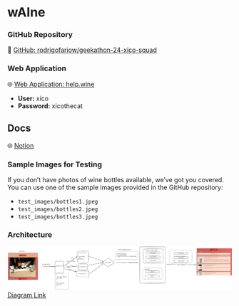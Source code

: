 # wAIne
### GitHub Repository

🔗 [GitHub: rodrigofariow/geekathon-24-xico-squad](https://github.com/rodrigofariow/geekathon-24-xico-squad)

### Web Application

🌐 [Web Application: help.wine](https://help.wine)

- **User:** xico
- **Password:** xicothecat

## Docs

🌐 [Notion](https://www.notion.so/149b3ea64b89809e9dd5e9387c391da4)


### Sample Images for Testing

If you don’t have photos of wine bottles available, we’ve got you covered. You can use one of the sample images provided in the GitHub repository:

- `test_images/bottles1.jpeg`
- `test_images/bottles2.jpeg`
- `test_images/bottles3.jpeg`

### Architecture

![Architecture](./architecture.png)
[Diagram Link](https://excalidraw.com/#json=EH3HxmxpXen4KmKU6kPXW,9SSKtF-DZp-ssdgEkjzLeA)

